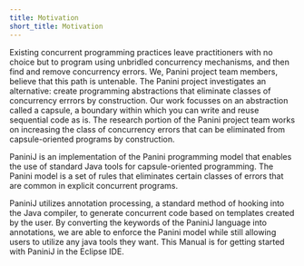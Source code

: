 ```yaml
---
title: Motivation
short_title: Motivation
---
```


Existing concurrent programming practices leave practitioners with no choice but
to program using unbridled concurrency mechanisms, and then find and remove
concurrency errors. We, Panini project team members, believe that this path is
untenable. The Panini project investigates an alternative: create programming
abstractions that eliminate classes of concurrency errrors by construction. Our
work focusses on an abstraction called a capsule, a boundary within which you
can write and reuse sequential code as is. The research portion of the Panini
project team works on increasing the class of concurrency errors that can be
eliminated from capsule-oriented programs by construction.

PaniniJ is an implementation of the Panini programming model that enables the
use of standard Java tools for capsule-oriented programming. The Panini model is
a set of rules that eliminates certain classes of errors that are common in
explicit concurrent programs.

PaniniJ utilizes annotation processing, a standard method of hooking into the
Java compiler, to generate concurrent code based on templates created by the
user. By converting the keywords of the PaniniJ language into annotations, we
are able to enforce the Panini model while still allowing users to utilize any
java tools they want. This Manual is for getting started with PaniniJ in the
Eclipse IDE.
